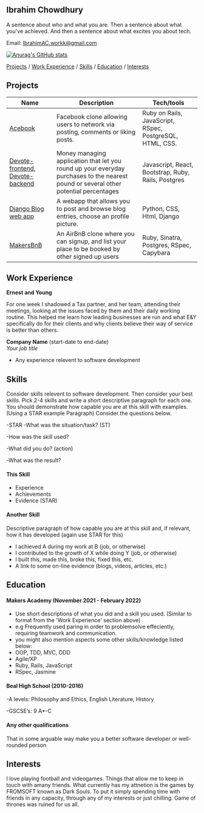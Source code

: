 ## Ibrahim Chowdhury
A sentence about who and what you are. Then a sentence about what you've achieved. And then a sentence about what excites you about tech.

Email: IbrahimAC.workk@gmail.com

[![Anurag's GitHub stats](https://github-readme-stats.vercel.app/api?username=IbrahimAC&how_icons=true&theme=radica)](https://github.com/anuraghazra/github-readme-stats)

[Projects](#projects) / [Work Experience](#work-experience) / [Skills](#skills) / [Education](#education) / [Interests](#interests)
## Projects

| Name                         | Description       | Tech/tools        |
| ---------------------------- | ----------------- | ----------------- |
|[Acebook](https://github.com/IbrahimAC/Acebook)           | Facebook clone allowing users to network via posting, comments or liking posts.     | Ruby on Rails, JavaScript, RSpec, PostgreSQL, HTML, CSS.|
| [Devote-frontend](https://github.com/FrancescoCollotto/devote_frontend), [Devote-backend](https://github.com/FrancescoCollotto/devote_backend) | Money managing application that let you round up your everyday purchases to the nearest pound or several other potential percentages | Javascript, React, Bootstrap, Ruby, Rails, Postgres |
| [Django Blog web app](https://github.com/IbrahimAC/Django-Blog-Web-App-Project) | A webapp that allows you to post and browse blog entries, choose an profile picture. | Python, CSS, Html, Django              |
| [MakersBnB](https://github.com/IbrahimAC/makersbnb) | An AirBnB clone where you can signup, and list your place to be booked by other signed up users | Ruby, Sinatra, Postgres, RSpec, Capybara |

## Work Experience

**Ernest and Young**

  For one week I shadowed a Tax partner, and her team, attending their meetings, looking at the issues faced by them and their daily working routine. This helped me learn how     leading businesses are run and what E&Y specifically do for their clients and why clients believe their way of service is better than others.




**Company Name** (start-date to end-date)  
_Your job title_

- Any experience relevent to software development

## Skills

Consider skills relevent to software development. Then consider your best skills. Pick 2-4 skills and write a short descriptive paragraph for each one. You should demonstrate how capable you are at this skill with examples.
(Using a STAR example Paragraph) Consider the questions below.

-STAR
-What was the situation/task? (ST)

-How was the skill used?

-What did you do? (action)

-What was the result?


#### This Skill

- Experience
- Achievements
- Evidence (STAR)

#### Another Skill

Descriptive paragraph of how capable you are at this skill and, if relevant, how it has developed (again use STAR for this)

- I achieved A during my work at B (job, or otherwise)
- I contributed to the growth of X while doing Y (job, or otherwise)
- I built this, made this, broke this, fixed this, etc.
- A link to some on-line evidence (blogs, videos, articles, etc.)

## Education

#### Makers Academy (November 2021 - February 2022)
- Use short descriptions of what you did and a skill you used. (Similar to format from the 'Work Experience' section above)
- e.g Frequently used paring in order to problemsolve effeciently, requiring teamwork and communication.
- you might also mention aspects some other skills/knowledge listed below: 
- OOP, TDD, MVC, DDD
- Agile/XP
- Ruby, Rails, JavaScript
- RSpec, Jasmine

#### Beal High School (2010-2016)
-A levels: Philosophy and Ethics, English Literature, History

-GSCSE’s:  9 A*-C 


#### Any other qualifications

That in some arguable way make you a better software developer or well-rounded person

## Interests

I love playing football and videogames. Things that allow me to keep in touch with amany friends. What currently has my attnetion is the games by FROMSOFT known as Dark Souls. To put it simply spending time with friends in any capacity, through any of my interests or just chilling. Game of thrones was ruined for us all.

